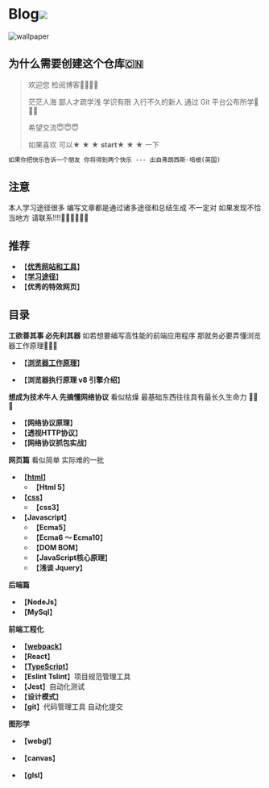 # Blog![](https://camo.githubusercontent.com/83d3746e5881c1867665223424263d8e604df233d0a11aae0813e0414d433943/68747470733a2f2f696d672e736869656c64732e696f2f62616467652f6c6963656e73652d4d49542d626c75652e737667)

<img src="https://static.monknow.com/newtab/wallpaper/overview/2dbda8d0f990527ebde7f00651116290.jpg" alt="wallpaper" /> 



## 为什么需要创建这个仓库🇨🇳

> 欢迎您 检阅博客🥰🥰🥰🥰
>
> 茫茫人海 鄙人才疏学浅 学识有限 入行不久的新人 通过 Git 平台公布所学🌈🌈🌈
>
> 希望交流😇😇😇
>
> 如果喜欢 可以★ ★ ★ **start**★ ★ ★ 一下

```tex
如果你把快乐告诉一个朋友 你将得到两个快乐 --- 出自弗朗西斯·培根(英国)
```



## 注意

本人学习途径很多 编写文章都是通过诸多途径和总结生成 不一定对 如果发现不恰当地方 请联系!!!!👩‍🦰👩‍🦰👩‍🦰



## 推荐

+ 【[**优秀网站和工具**](https://github.com/520-GH-liuxiaojian/Blog/blob/master/other/FrontEndEssential.md)】
+ 【[**学习途径**](https://github.com/520-GH-liuxiaojian/Blog/blob/master/other/LearningPath.md)】
+ 【**优秀的特效网页**】



## 目录

**工欲善其事 必先利其器** 如若想要编写高性能的前端应用程序 那就务必要弄懂浏览器工作原理🤬🤬🤬

+ 【[**浏览器工作原理**](https://github.com/520-GH-liuxiaojian/Blog/blob/master/Browser/README.md)】

+ 【**浏览器执行原理 v8 引擎介绍**】



**想成为技术牛人 先搞懂网络协议** 看似枯燥 最基础东西往往具有最长久生命力 🤯🤯🤯

+ 【**网络协议原理**】
+ 【**透视HTTP协议**】
+ 【**网络协议抓包实战**】

**网页篇** 看似简单 实际难的一批

+ 【**[html](https://github.com/520-GH-liuxiaojian/Blog/tree/master/Html)**】
  + 【**Html 5**】
+ 【**[css](https://github.com/520-GH-liuxiaojian/Blog/tree/master/Css)**】
  + 【**css3**】
+ 【**Javascript**】
  + 【**Ecma5**】
  + 【**Ecma6 ～ Ecma10**】
  + 【**DOM BOM**】
  + 【**JavaScript核心原理**】
  + 【**浅谈 Jquery**】

**后端篇**

+ 【**NodeJs**】
+ 【**MySql**】

**前端工程化**

+ 【**[webpack](https://github.com/520-GH-liuxiaojian/Blog/tree/master/webpack)**】
+ 【**React**】
+ 【**[TypeScript](https://github.com/520-GH-liuxiaojian/Blog/tree/master/typescript)**】
+ 【**Eslint Tslint**】项目规范管理工具
+ 【**Jest**】自动化测试
+ 【**设计模式**】
+ 【**git**】代码管理工具 自动化提交



**图形学**

+ 【**webgl**】

+ 【**canvas**】

+ 【**glsl**】


